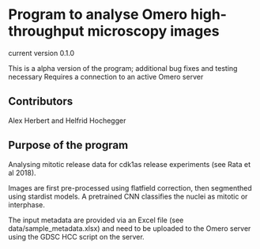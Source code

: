 # Program to analyse Omero high-throughput microscopy images

current version 0.1.0

This is a alpha version of the program; additional bug fixes and testing necessary
Requires a connection to an active Omero server



## Contributors
Alex Herbert and Helfrid Hochegger

## Purpose of the program

Analysing mitotic release data for cdk1as release experiments (see Rata et al 2018).

Images are first pre-processed using flatfield correction, then segmenthed using stardist models.
A pretrained CNN classifies the nuclei as mitotic or interphase.

The input metadata are provided via an Excel file (see data/sample_metadata.xlsx) and need to be uploaded 
to the Omero server using the GDSC HCC script on the server.





